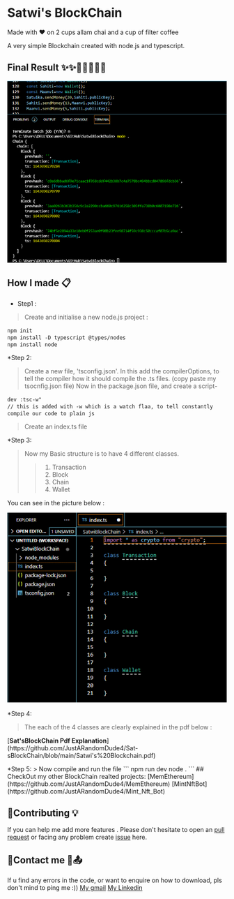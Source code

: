 # Satwi's BlockChain

Made with ❤ on 2 cups allam chai and a cup of filter coffee  

A very simple Blockchain created  with node.js and typescript.

## Final Result ✨✨🤹🏽‍💁🏽‍♀️
<p align="center">
  <img src="https://github.com/JustARandomDude4/Sat-sBlockChain/blob/main/ScreenShots/bc2.PNG" width="800 title="Final Results">
</p>


## How I made 📋
* Step1 :
> Create and initialise a new node.js project :
```
npm init
npm install -D typescript @types/nodes
npm install node
```
*Step 2:
> Create a  new file, 'tsconfig.json'. In this add the compilerOptions, to tell the compiler how it should compile the .ts files. (copy paste my tsocnfig.json file)
> Now in the package.json file, and create a script-
```
dev :tsc-w"    
// this is added with -w which is a watch flaa, to tell constantly compile our code to plain js
```
>Create an index.ts file

*Step 3:
> Now my Basic structure is to have 4 different classes. 
>>  1. Transaction
>>  2. Block
>>  3. Chain
>>  4. Wallet

You can see in the picture below :
<p align="center">
  <img src="https://github.com/JustARandomDude4/Sat-sBlockChain/blob/main/ScreenShots/bc1.PNG" width="800 title="Final Results">
</p>

*Step 4:
> The each of the 4 classes are clearly explained in the pdf below : 
<p>
[<b>Sat'sBlockChain Pdf Explanation</b>](https://github.com/JustARandomDude4/Sat-sBlockChain/blob/main/Satwi's%20Blockchain.pdf)
</p>
*Step 5:
> Now compile and run the file
```
npm run dev
node .
```
## CheckOut my other BlockChain realted projects:
[MemEthereum](https://github.com/JustARandomDude4/MemEthereum)
[MintNftBot](https://github.com/JustARandomDude4/Mint_Nft_Bot)

## 🔗Contributing 💡

If you can help me add more features . Please don't hesitate to open an [pull request](https://github.com/JustARandomDude4/Sat-sBlockChain/pulls) or facing any problem create [issue](https://github.com/JustARandomDude4/Sat-sBlockChain/issues) here.

## 🔗Contact me 📲📤
  If u find  any errors in the code, or want to enquire on how to download, pls don't mind to ping me :))
 [My gmail](satwikakatragadda444@gmail.com)
 [My Linkedin](https://www.linkedin.com/in/khs4/)

